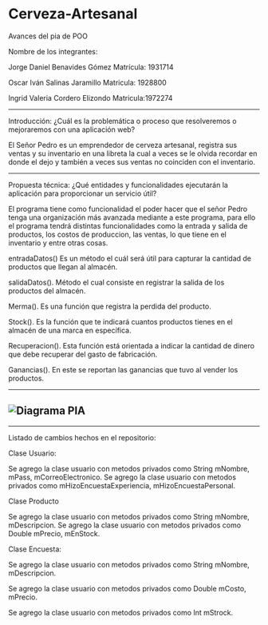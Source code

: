 
# Cerveza-Artesanal
Avances del pia de POO

Nombre de los integrantes:

Jorge Daniel Benavides Gómez Matrícula: 1931714

Oscar Iván Salinas Jaramillo Matricula: 1928800

Ingrid Valeria Cordero Elizondo Matricula:1972274

---------------------------------------------------------------------------------------------

Introducción: ¿Cuál es la problemática o proceso que resolveremos o mejoraremos con una aplicación web?


El Señor Pedro es un emprendedor de cerveza artesanal, registra sus ventas y su inventario en una libreta la cual a veces se le olvida recordar en donde el dejo y también a veces sus ventas no coinciden con el inventario.

-------------------------------------------------------------------------------------------------------------------------------

Propuesta técnica: ¿Qué entidades y funcionalidades ejecutarán la aplicación para proporcionar un servicio útil?

El programa tiene como funcionalidad el poder hacer que el señor Pedro tenga una organización más avanzada mediante a este programa, para ello el programa tendrá distintas funcionalidades como la entrada y salida de productos, los costos de produccion, las ventas, lo que tiene en el inventario y entre otras cosas.

entradaDatos() Es un método el cuál será útil para capturar la cantidad de productos que llegan al almacén.

salidaDatos(). Método el cual consiste en registrar la salida de los productos del almacén.

Merma(). Es una función que registra la perdida del producto.

Stock(). Es la función que te indicará cuantos productos tienes en el almacén de una marca en específica.

Recuperacion(). Esta función está orientada a indicar la cantidad de dinero que debe recuperar del gasto de fabricación.

Ganancias(). En este se reportan las ganancias que tuvo al vender los productos.

----------------------------------------------------------------------------------------------
![Diagrama PIA](https://user-images.githubusercontent.com/88561226/132105209-ba5cd599-be7c-4f17-a3f0-88fd3f120f23.png)
------------------------------------------------------------------------------------------------
-------------------------------------------------------------------------------------------------
Listado de cambios  hechos en el repositorio:

Clase Usuario:

Se agrego la clase usuario con metodos privados como String mNombre, mPass, mCorreoElectronico.
Se agrego la clase usuario con metodos privados como mHizoEncuestaExperiencia, mHizoEncuestaPersonal.

Clase Producto

Se agrego la clase usuario con metodos privados como String mNombre, mDescripcion.
Se agrego la clase usuario con metodos privados como Double  mPrecio, mEnStock.

Clase Encuesta:

Se agrego la clase usuario con metodos privados como String mNombre, mDescripcion.

Se agrego la clase usuario con metodos privados como Double  mCosto, mPrecio.

Se agrego la clase usuario con metodos privados como Int mStrock.





